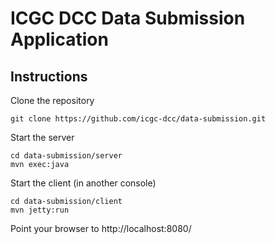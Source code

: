 ICGC DCC Data Submission Application
===

Instructions
---

Clone the repository

	git clone https://github.com/icgc-dcc/data-submission.git

Start the server

	cd data-submission/server
	mvn exec:java

Start the client (in another console)

	cd data-submission/client
	mvn jetty:run

Point your browser to http://localhost:8080/
